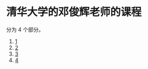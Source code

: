 # 清华大学的邓俊辉老师的课程

分为 4 个部分。

1. [1](/coursera/dsa/1/index.md)
1. [2](/coursera/dsa/2/index.md)
1. [3](/coursera/dsa/3/index.md)
1. [4](/coursera/dsa/4/index.md)
